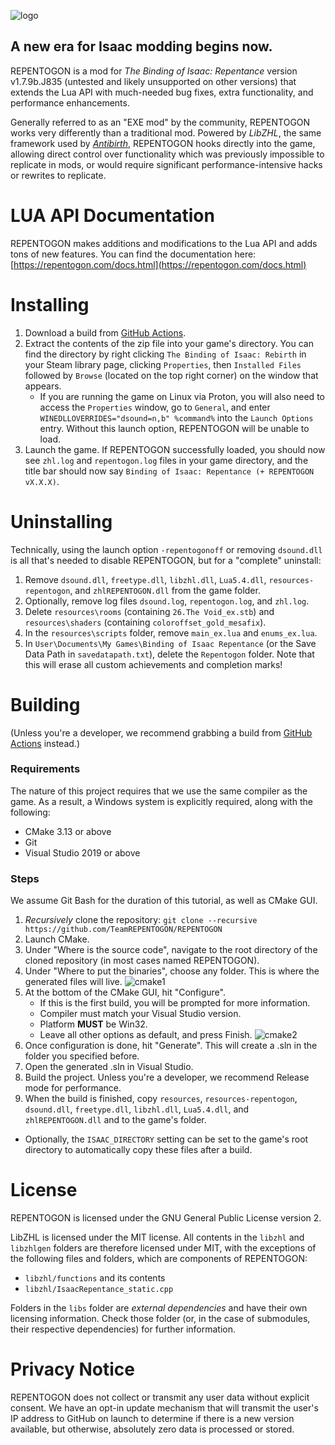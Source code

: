 ![logo](assets/logo.gif)
## A new era for Isaac modding begins now.

REPENTOGON is a mod for *The Binding of Isaac: Repentance* version v1.7.9b.J835 (untested and likely unsupported on other versions) that extends the Lua API with much-needed bug fixes, extra functionality, and performance enhancements.

Generally referred to as an "EXE mod" by the community, REPENTOGON works very differently than a traditional mod. Powered by *LibZHL*, the same framework used by *[Antibirth](https://antibirth.com/)*, REPENTOGON hooks directly into the game, allowing direct control over functionality which was previously impossible to replicate in mods, or would require significant  performance-intensive hacks or rewrites to replicate.

# LUA API Documentation
REPENTOGON makes additions and modifications to the Lua API and adds tons of new features. You can find the documentation here: [https://repentogon.com/docs.html](https://repentogon.com/docs.html)

# Installing
1. Download a build from [GitHub Actions](https://github.com/TeamREPENTOGON/REPENTOGON/actions/workflows/ci.yml).
2. Extract the contents of the zip file into your game's directory. You can find the directory by right clicking `The Binding of Isaac: Rebirth` in your Steam library page, clicking `Properties`, then `Installed Files` followed by `Browse` (located on the top right corner) on the window that appears.
   * If you are running the game on Linux via Proton, you will also need to access the `Properties` window, go to `General`, and enter `WINEDLLOVERRIDES="dsound=n,b" %command%` into the `Launch Options` entry. Without this launch option, REPENTOGON will be unable to load.
3. Launch the game. If REPENTOGON successfully loaded, you should now see `zhl.log` and `repentogon.log` files in your game directory, and the title bar should now say `Binding of Isaac: Repentance (+ REPENTOGON vX.X.X)`.

# Uninstalling
Technically, using the launch option `-repentogonoff` or removing `dsound.dll` is all that's needed to disable REPENTOGON, but for a "complete" uninstall:
1. Remove `dsound.dll`, `freetype.dll`, `libzhl.dll`, `Lua5.4.dll`, `resources-repentogon`, and `zhlREPENTOGON.dll` from the game folder.
2. Optionally, remove log files `dsound.log`, `repentogon.log`, and `zhl.log`.
2. Delete `resources\rooms` (containing `26.The Void_ex.stb`) and `resources\shaders` (containing `coloroffset_gold_mesafix`).
3. In the `resources\scripts` folder, remove `main_ex.lua` and `enums_ex.lua`.
4. In `User\Documents\My Games\Binding of Isaac Repentance` (or the Save Data Path in `savedatapath.txt`), delete the `Repentogon` folder. Note that this will erase all custom achievements and completion marks!

# Building
(Unless you're a developer, we recommend grabbing a build from [GitHub Actions](https://github.com/TeamREPENTOGON/REPENTOGON/actions/workflows/ci.yml) instead.)
### Requirements
The nature of this project requires that we use the same compiler as the game. As a result, a Windows system is explicitly required, along with the following:
* CMake 3.13 or above
* Git
* Visual Studio 2019 or above

### Steps
We assume Git Bash for the duration of this tutorial, as well as CMake GUI.
1. *Recursively* clone the repository: `git clone --recursive https://github.com/TeamREPENTOGON/REPENTOGON`
2. Launch CMake.
3. Under "Where is the source code", navigate to the root directory of the cloned repository (in most cases named REPENTOGON).
4. Under "Where to put the binaries", choose any folder. This is where the generated files will live.
![cmake1](assets/cmake1.png)
5. At the bottom of the CMake GUI, hit "Configure".
    * If this is the first build, you will be prompted for more information. 
    * Compiler must match your Visual Studio version.
    * Platform **MUST** be Win32.
    * Leave all other options as default, and press Finish.
    ![cmake2](assets/cmake2.png)
6. Once configuration is done, hit "Generate". This will create a .sln in the folder you specified before.
7. Open the generated .sln in Visual Studio.
8. Build the project. Unless you're a developer, we recommend Release mode for performance.
9. When the build is finished, copy `resources`, `resources-repentogon`, `dsound.dll`, `freetype.dll`, `libzhl.dll`, `Lua5.4.dll`, and `zhlREPENTOGON.dll` and to the game's folder.
  * Optionally, the `ISAAC_DIRECTORY` setting can be set to the game's root directory to automatically copy these files after a build.

# License
REPENTOGON is licensed under the GNU General Public License version 2.

LibZHL is licensed under the MIT license. All contents in the `libzhl` and `libzhlgen` folders are therefore licensed under MIT, with the exceptions of the following files and folders, which are components of REPENTOGON:
* `libzhl/functions` and its contents
* `libzhl/IsaacRepentance_static.cpp`

Folders in the `libs` folder are *external dependencies* and have their own licensing information. Check those folder (or, in the case of submodules, their respective dependencies) for further information.

# Privacy Notice
REPENTOGON does not collect or transmit any user data without explicit consent. We have an opt-in update mechanism that will transmit the user's IP address to GitHub on launch to determine if there is a new version available, but otherwise, absolutely zero data is processed or stored.
